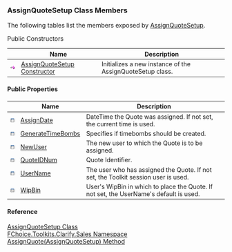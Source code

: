 ﻿### AssignQuoteSetup Class Members

The following tables list the members exposed by [AssignQuoteSetup](FChoice.Toolkits.Clarify~FChoice.Toolkits.Clarify.Sales.AssignQuoteSetup.md).

Public Constructors

|   | Name | Description |
| --- | --- | --- |
| ![Public Constructor](dotnetimages/publicConstructor.png) | [AssignQuoteSetup Constructor](FChoice.Toolkits.Clarify~FChoice.Toolkits.Clarify.Sales.AssignQuoteSetup~_ctor.md) | Initializes a new instance of the AssignQuoteSetup class.   |



#### Public Properties

|   | Name | Description |
| --- | --- | --- |
| ![Public Property](dotnetimages/publicProperty.png) | [AssignDate](FChoice.Toolkits.Clarify~FChoice.Toolkits.Clarify.Sales.AssignQuoteSetup~AssignDate.md) | DateTime the Quote was assigned. If not set, the current time is used.   |
| ![Public Property](dotnetimages/publicProperty.png) | [GenerateTimeBombs](FChoice.Toolkits.Clarify~FChoice.Toolkits.Clarify.Sales.AssignQuoteSetup~GenerateTimeBombs.md) | Specifies if timebombs should be created.   |
| ![Public Property](dotnetimages/publicProperty.png) | [NewUser](FChoice.Toolkits.Clarify~FChoice.Toolkits.Clarify.Sales.AssignQuoteSetup~NewUser.md) | The new user to which the Quote is to be assigned.   |
| ![Public Property](dotnetimages/publicProperty.png) | [QuoteIDNum](FChoice.Toolkits.Clarify~FChoice.Toolkits.Clarify.Sales.AssignQuoteSetup~QuoteIDNum.md) | Quote Identifier.   |
| ![Public Property](dotnetimages/publicProperty.png) | [UserName](FChoice.Toolkits.Clarify~FChoice.Toolkits.Clarify.Sales.AssignQuoteSetup~UserName.md) | The user who has assigned the Quote. If not set, the Toolkit session user is used.   |
| ![Public Property](dotnetimages/publicProperty.png) | [WipBin](FChoice.Toolkits.Clarify~FChoice.Toolkits.Clarify.Sales.AssignQuoteSetup~WipBin.md) | User's WipBin in which to place the Quote. If not set, the UserName's default is used.   |





#### Reference

[AssignQuoteSetup Class](FChoice.Toolkits.Clarify~FChoice.Toolkits.Clarify.Sales.AssignQuoteSetup.md)  
[FChoice.Toolkits.Clarify.Sales Namespace](FChoice.Toolkits.Clarify~FChoice.Toolkits.Clarify.Sales_namespace.md)  
[AssignQuote(AssignQuoteSetup) Method](FChoice.Toolkits.Clarify~FChoice.Toolkits.Clarify.Sales.SalesToolkit~AssignQuote(AssignQuoteSetup).md)